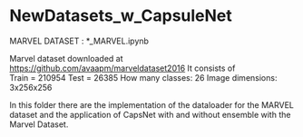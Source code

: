 # NewDatasets_w_CapsuleNet

MARVEL DATASET : *_MARVEL.ipynb

Marvel dataset downloaded at https://github.com/avaapm/marveldataset2016 
It consists of 	
      Train = 210954
	    Test = 26385
How many classes: 26
Image dimensions: 3x256x256

In this folder there are the implementation of the dataloader for the MARVEL dataset and the application of CapsNet with and without ensemble with the Marvel Dataset.
